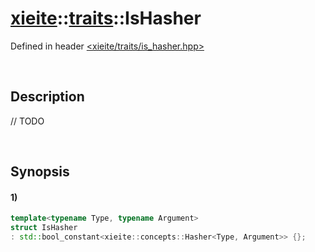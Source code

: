 # [xieite](../../xieite.md)\:\:[traits](../../traits.md)\:\:IsHasher
Defined in header [<xieite/traits/is_hasher.hpp>](../../../include/xieite/traits/is_hasher.hpp)

&nbsp;

## Description
// TODO

&nbsp;

## Synopsis
#### 1)
```cpp
template<typename Type, typename Argument>
struct IsHasher
: std::bool_constant<xieite::concepts::Hasher<Type, Argument>> {};
```
